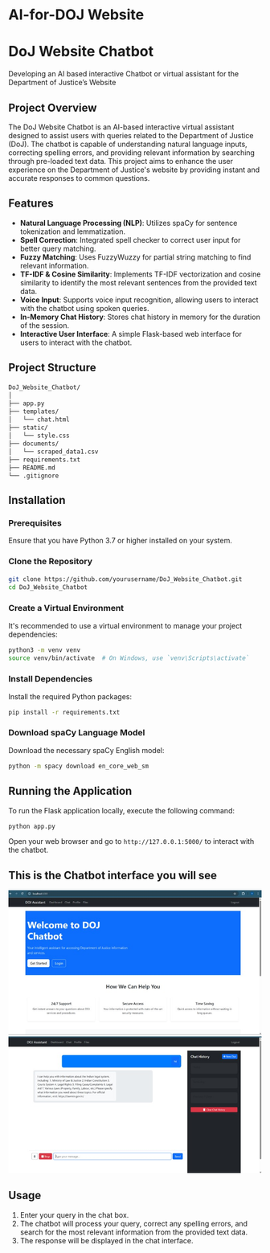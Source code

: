 # AI-for-DOJ Website
# DoJ Website Chatbot
Developing an AI based interactive Chatbot or virtual assistant for the Department of Justice’s Website
## Project Overview
The DoJ Website Chatbot is an AI-based interactive virtual assistant designed to assist users with queries related to the Department of Justice (DoJ). The chatbot is capable of understanding natural language inputs, correcting spelling errors, and providing relevant information by searching through pre-loaded text data. This project aims to enhance the user experience on the Department of Justice's website by providing instant and accurate responses to common questions.

## Features
- **Natural Language Processing (NLP)**: Utilizes spaCy for sentence tokenization and lemmatization.
- **Spell Correction**: Integrated spell checker to correct user input for better query matching.
- **Fuzzy Matching**: Uses FuzzyWuzzy for partial string matching to find relevant information.
- **TF-IDF & Cosine Similarity**: Implements TF-IDF vectorization and cosine similarity to identify the most relevant sentences from the provided text data.
- **Voice Input**: Supports voice input recognition, allowing users to interact with the chatbot using spoken queries.
- **In-Memory Chat History**: Stores chat history in memory for the duration of the session.
- **Interactive User Interface**: A simple Flask-based web interface for users to interact with the chatbot.


## Project Structure
```
DoJ_Website_Chatbot/
│
├── app.py                  
├── templates/
│   └── chat.html           
├── static/
│   └── style.css          
├── documents/
│   └── scraped_data1.csv 
├── requirements.txt        
├── README.md             
└── .gitignore             
```

## Installation

### Prerequisites
Ensure that you have Python 3.7 or higher installed on your system.

### Clone the Repository
```bash
git clone https://github.com/yourusername/DoJ_Website_Chatbot.git
cd DoJ_Website_Chatbot
```

### Create a Virtual Environment
It's recommended to use a virtual environment to manage your project dependencies:
```bash
python3 -m venv venv
source venv/bin/activate  # On Windows, use `venv\Scripts\activate`
```

### Install Dependencies
Install the required Python packages:
```bash
pip install -r requirements.txt
```

### Download spaCy Language Model
Download the necessary spaCy English model:
```bash
python -m spacy download en_core_web_sm
```

## Running the Application
To run the Flask application locally, execute the following command:
```bash
python app.py
```

Open your web browser and go to `http://127.0.0.1:5000/` to interact with the chatbot.

## This is the Chatbot interface you will see
![Chatbot Feature](images/main.jpg)
![Chatbot Audio Feature](images/chatbot.jpg)

## Usage
1. Enter your query in the chat box.
2. The chatbot will process your query, correct any spelling errors, and search for the most relevant information from the provided text data.
3. The response will be displayed in the chat interface.
